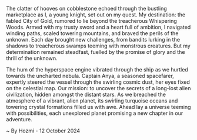 
The clatter of hooves on cobblestone echoed through the bustling marketplace as I, a young knight, set out on my quest. My destination: the fabled City of Gold, rumored to lie beyond the treacherous Whispering Woods. Armed with my trusty sword and a heart full of ambition, I navigated winding paths, scaled towering mountains, and braved the perils of the unknown. Each day brought new challenges, from bandits lurking in the shadows to treacherous swamps teeming with monstrous creatures. But my determination remained steadfast, fuelled by the promise of glory and the thrill of the unknown. 

The hum of the hyperspace engine vibrated through the ship as we hurtled towards the uncharted nebula. Captain Anya, a seasoned spacefarer, expertly steered the vessel through the swirling cosmic dust, her eyes fixed on the celestial map. Our mission: to uncover the secrets of a long-lost alien civilization, hidden amongst the distant stars. As we breached the atmosphere of a vibrant, alien planet, its swirling turquoise oceans and towering crystal formations filled us with awe. Ahead lay a universe teeming with possibilities, each unexplored planet promising a new chapter in our adventure. 

~ By Hozmi - 12 October 2024
